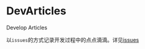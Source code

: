 DevArticles
==============

Develop Articles

以`issues`的方式记录开发过程中的点点滴滴。详见[issues](https://github.com/sxyx2008/DevArticles/issues)
